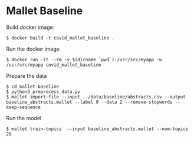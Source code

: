 # Mallet Baseline

Build docker image:
```
$ docker build -t covid_mallet_baseline .
```

Run the docker image
```
$ docker run -it --rm -v $(dirname `pwd`):/usr/src/myapp -w /usr/src/myapp covid_mallet_baseline
```

Prepare the data
```
$ cd mallet-baseline
$ python3 preprocess_data.py
$ mallet import-file --input ../data/baseline/abstracts.csv --output baseline_abstracts.mallet --label 0 --data 2 --remove-stopwords --keep-sequence
```

Run the model
```
$ mallet train-topics  --input baseline_abstracts.mallet --num-topics 20
```
